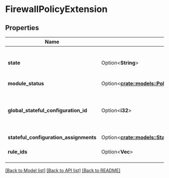 # FirewallPolicyExtension

## Properties

Name | Type | Description | Notes
------------ | ------------- | ------------- | -------------
**state** | Option<**String**> | Module state. The 'inherited' value is write-only. | [optional]
**module_status** | Option<[**crate::models::PolicyModuleStatus**](policyModuleStatus.md)> |  | [optional]
**global_stateful_configuration_id** | Option<**i32**> | ID of the Global Stateful Configuration. Set to 0 to remove any assignment. | [optional]
**stateful_configuration_assignments** | Option<[**crate::models::StatefulConfigurationAssignments**](StatefulConfigurationAssignments.md)> |  | [optional]
**rule_ids** | Option<**Vec<i32>**> | IDs of the assigned firewall rules. | [optional]

[[Back to Model list]](../README.md#documentation-for-models) [[Back to API list]](../README.md#documentation-for-api-endpoints) [[Back to README]](../README.md)


